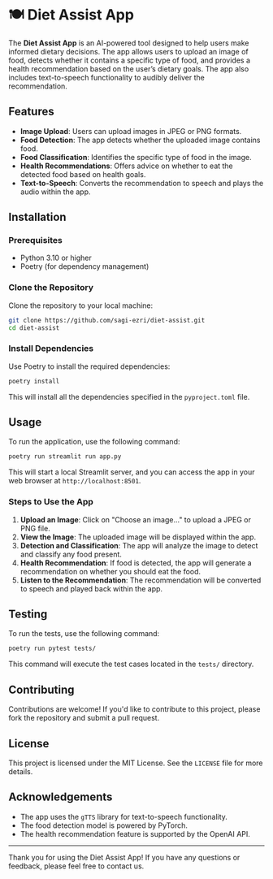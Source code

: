 # 🍽️ Diet Assist App

The **Diet Assist App** is an AI-powered tool designed to help users make informed dietary decisions. The app allows users to upload an image of food, detects whether it contains a specific type of food, and provides a health recommendation based on the user’s dietary goals. The app also includes text-to-speech functionality to audibly deliver the recommendation.

## Features

- **Image Upload**: Users can upload images in JPEG or PNG formats.
- **Food Detection**: The app detects whether the uploaded image contains food.
- **Food Classification**: Identifies the specific type of food in the image.
- **Health Recommendations**: Offers advice on whether to eat the detected food based on health goals.
- **Text-to-Speech**: Converts the recommendation to speech and plays the audio within the app.

## Installation

### Prerequisites

- Python 3.10 or higher
- Poetry (for dependency management)

### Clone the Repository

Clone the repository to your local machine:

```bash
git clone https://github.com/sagi-ezri/diet-assist.git
cd diet-assist
```

### Install Dependencies

Use Poetry to install the required dependencies:

```bash
poetry install
```

This will install all the dependencies specified in the `pyproject.toml` file.

## Usage

To run the application, use the following command:

```bash
poetry run streamlit run app.py
```

This will start a local Streamlit server, and you can access the app in your web browser at `http://localhost:8501`.

### Steps to Use the App

1. **Upload an Image**: Click on "Choose an image..." to upload a JPEG or PNG file.
2. **View the Image**: The uploaded image will be displayed within the app.
3. **Detection and Classification**: The app will analyze the image to detect and classify any food present.
4. **Health Recommendation**: If food is detected, the app will generate a recommendation on whether you should eat the food.
5. **Listen to the Recommendation**: The recommendation will be converted to speech and played back within the app.

## Testing

To run the tests, use the following command:

```bash
poetry run pytest tests/
```

This command will execute the test cases located in the `tests/` directory.

## Contributing

Contributions are welcome! If you'd like to contribute to this project, please fork the repository and submit a pull request.

## License

This project is licensed under the MIT License. See the `LICENSE` file for more details.

## Acknowledgements

- The app uses the `gTTS` library for text-to-speech functionality.
- The food detection model is powered by PyTorch.
- The health recommendation feature is supported by the OpenAI API.

---

Thank you for using the Diet Assist App! If you have any questions or feedback, please feel free to contact us.
